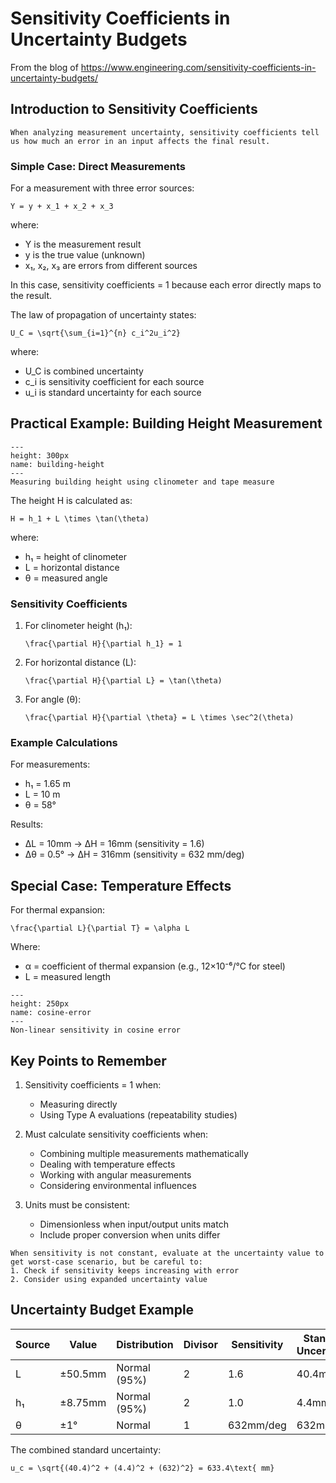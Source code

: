 # Sensitivity Coefficients in Uncertainty Budgets

From the blog of https://www.engineering.com/sensitivity-coefficients-in-uncertainty-budgets/

## Introduction to Sensitivity Coefficients 

```{admonition} Key Concept
When analyzing measurement uncertainty, sensitivity coefficients tell us how much an error in an input affects the final result.
```

### Simple Case: Direct Measurements

For a measurement with three error sources:

```{math}
Y = y + x_1 + x_2 + x_3
```

where:
- Y is the measurement result
- y is the true value (unknown)
- x₁, x₂, x₃ are errors from different sources

In this case, sensitivity coefficients = 1 because each error directly maps to the result.

The law of propagation of uncertainty states:

```{math}
U_C = \sqrt{\sum_{i=1}^{n} c_i^2u_i^2}
```

where:
- U_C is combined uncertainty
- c_i is sensitivity coefficient for each source
- u_i is standard uncertainty for each source

## Practical Example: Building Height Measurement

```{figure} building_measurement.png
---
height: 300px
name: building-height
---
Measuring building height using clinometer and tape measure
```

The height H is calculated as:

```{math}
H = h_1 + L \times \tan(\theta)
```

where:
- h₁ = height of clinometer
- L = horizontal distance
- θ = measured angle

### Sensitivity Coefficients

1. For clinometer height (h₁):
   ```{math}
   \frac{\partial H}{\partial h_1} = 1
   ```

2. For horizontal distance (L):
   ```{math}
   \frac{\partial H}{\partial L} = \tan(\theta)
   ```

3. For angle (θ):
   ```{math}
   \frac{\partial H}{\partial \theta} = L \times \sec^2(\theta)
   ```

### Example Calculations

For measurements:
- h₁ = 1.65 m
- L = 10 m  
- θ = 58°

Results:
- ΔL = 10mm → ΔH = 16mm (sensitivity = 1.6)
- Δθ = 0.5° → ΔH = 316mm (sensitivity = 632 mm/deg)

## Special Case: Temperature Effects

For thermal expansion:

```{math}
\frac{\partial L}{\partial T} = \alpha L
```

Where:
- α = coefficient of thermal expansion (e.g., 12×10⁻⁶/°C for steel)
- L = measured length

```{figure} cosine_error.png
---
height: 250px
name: cosine-error
---
Non-linear sensitivity in cosine error
```

## Key Points to Remember

1. Sensitivity coefficients = 1 when:
   - Measuring directly
   - Using Type A evaluations (repeatability studies)

2. Must calculate sensitivity coefficients when:
   - Combining multiple measurements mathematically
   - Dealing with temperature effects
   - Working with angular measurements
   - Considering environmental influences

3. Units must be consistent:
   - Dimensionless when input/output units match
   - Include proper conversion when units differ

```{admonition} Best Practice
When sensitivity is not constant, evaluate at the uncertainty value to get worst-case scenario, but be careful to:
1. Check if sensitivity keeps increasing with error
2. Consider using expanded uncertainty value
```

## Uncertainty Budget Example

| Source | Value | Distribution | Divisor | Sensitivity | Standard Uncertainty |
|--------|--------|--------------|----------|-------------|-------------------|
| L | ±50.5mm | Normal (95%) | 2 | 1.6 | 40.4mm |
| h₁ | ±8.75mm | Normal (95%) | 2 | 1.0 | 4.4mm |
| θ | ±1° | Normal | 1 | 632mm/deg | 632mm |

The combined standard uncertainty:
```{math}
u_c = \sqrt{(40.4)^2 + (4.4)^2 + (632)^2} = 633.4\text{ mm}
```